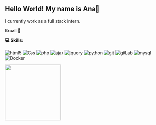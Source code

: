 ## Hello World! My name is Ana👋

I currently work as a full stack intern.

Brazil 📌

 <b> 💻 Skills:</b> <br> <br>
  <img alt="html5" src="https://img.shields.io/badge/-HTML5-E34F26?style=flat-square&logo=html5&logoColor=white"/>
  <img alt="Css" src="https://img.shields.io/badge/-CSS3-1572B6?style=flat-square&logo=css3&logoColor=white"/>
  <img alt="php" src="https://img.shields.io/badge/-Php-46a2f1?style=flat-square&logo=Php&logoColor=white"/>
  <img alt="ajax" src="https://img.shields.io/badge/-Ajax-46a2f1?style=flat-square&logo=Ajax&logoColor=white"/>
  <img alt="jquery" src="https://img.shields.io/badge/-Jquery-46a2f1?style=flat-square&logo=jquery&logoColor=white"/>
  <img alt="python" src="https://img.shields.io/badge/-Python-46a2f1?style=flat-square&logo=Python&logoColor=white"/>
  <img alt="git" src="https://img.shields.io/badge/-Git-F05032?style=flat-square&logo=git&logoColor=white"/>
  <img alt="gitLab" src="https://img.shields.io/badge/-GitLab-F05032?style=flat-square&logo=gitLab&logoColor=white"/>
  <img alt="mysql" src="https://img.shields.io/badge/-MySQL-46a2f1?style=flat-square&logo=mysql&logoColor=white"/>
  <img alt="Docker" src="https://img.shields.io/badge/-Docker-46a2f1?style=flat-square&logo=docker&logoColor=white"/>
   </div>

<div><a href="https://github.com/AnaPds"><img height="180em" src="https://github-readme-stats.vercel.app/api/top-langs/?username=AnaPds&layout=compact&langs_count=7&theme=dracula"/></div><div style="display: inline_block"><br>
   
  
  
 



